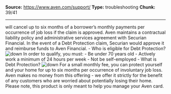 # 

**Source:** https://www.aven.com/support/
**Type:** troubleshooting
**Chunk:** 39/41

---

will cancel up to six months of a borrower’s monthly payments per occurrence of job loss if the claim is approved. Aven maintains a contractual liability policy and administrative services agreement with Securian Financial. In the event of a Debt Protection claim, Securian would approve it and reimburse funds to Aven Financial. \- Who is eligible for Debt Protection? ![down](https://www.aven.com/img/down.bb266b57.svg) In order to qualify, you must: \- Be under 70 years old \- Actively work a minimum of 24 hours per week \- Not be self-employed \- What is Debt Protection? ![down](https://www.aven.com/img/down.bb266b57.svg) For a small monthly fee, you can protect yourself and your home for up to six months per occurrence of involuntary job loss. Aven makes no money from this offering - we offer it strictly for the benefit of any customers who are worried about potentially losing their home. Please note, this product is only meant to help you manage your Aven card.